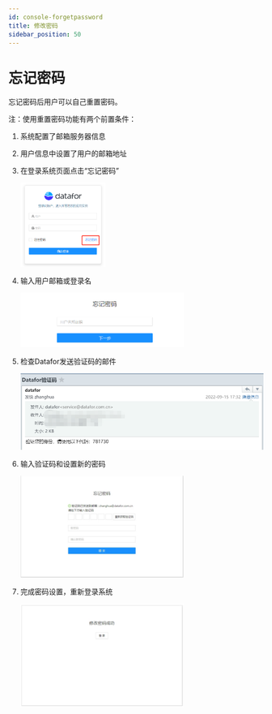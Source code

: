 ```yaml
---
id: console-forgetpassword
title: 修改密码
sidebar_position: 50
---
```

# 忘记密码

忘记密码后用户可以自己重置密码。

注：使用重置密码功能有两个前置条件：
 1. 系统配置了邮箱服务器信息
 2. 用户信息中设置了用户的邮箱地址

1. 在登录系统页面点击“忘记密码”

   <div align="left"><img src="../../static/img/datafor/console/image-20220913105822717.png"  width="35%" /></div>

2. 输入用户邮箱或登录名

   <div align="left"><img src="../../static/img/datafor/console/image-20220913105907799.png"  width="67%" /></div>

3. 检查Datafor发送验证码的邮件

   <div align="left"><img src="../../static/img/datafor/console/image-20220915202507733.png"   /></div>

4. 输入验证码和设置新的密码

   <div align="left"><img src="../../static/img/datafor/console/image-20220915202543784.png"  width="67%" /></div>

5. 完成密码设置，重新登录系统

   <div align="left"><img src="../../static/img/datafor/console/image-20220915202628151.png"  width="67%" /></div>
